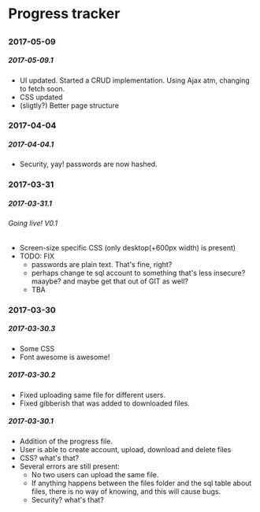 # Progress tracker

##

### 2017-05-09

##### 2017-05-09.1

 * UI updated. Started a CRUD implementation. Using Ajax atm, changing to fetch soon.
 * CSS updated
 * (sligtly?) Better page structure

### 2017-04-04

##### 2017-04-04.1

* Security, yay! passwords are now hashed.

### 2017-03-31

##### 2017-03-31.1

###### Going live! V0.1

* Screen-size specific CSS (only desktop(+600px width) is present)
* TODO: FIX
	* passwords are plain text. That's fine, right?
	* perhaps change te sql account to something that's less insecure? maaybe? and maybe get that out of GIT as well?
	* TBA

### 2017-03-30

##### 2017-03-30.3

* Some CSS
*  Font awesome is awesome!

##### 2017-03-30.2

* Fixed uploading same file for different users.
* Fixed gibberish that was added to downloaded files.

##### 2017-03-30.1

* Addition of the progress file.
* User is able to create account, upload, download and delete files
* CSS? what's that?
* Several errors are still present:
	* No two users can upload the same file.
	* If anything happens between the files folder and the sql table about files, there is no way of knowing, and this will cause bugs.
	* Security? what's that?